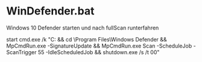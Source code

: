 # WinDefender.bat
Windows 10 Defender starten und nach fullScan runterfahren


start cmd.exe /k "C: && cd \Program Files\Windows Defender && MpCmdRun.exe -SignatureUpdate && MpCmdRun.exe Scan -ScheduleJob -ScanTrigger 55 -IdleScheduledJob && shutdown.exe /s /t 00"
